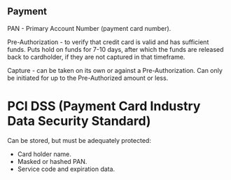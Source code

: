 Payment
-

PAN - Primary Account Number (payment card number).

Pre-Authorization - to verify that credit card is valid and has sufficient funds.
Puts hold on funds for 7-10 days, after which the funds are released back to cardholder,
if they are not captured in that timeframe.

Capture - can be taken on its own or against a Pre-Authorization.
Can only be initiated for up to the Pre-Authorized amount or less.

# PCI DSS (Payment Card Industry Data Security Standard)

Can be stored, but must be adequately protected:
* Card holder name.
* Masked or hashed PAN.
* Service code and expiration data.
